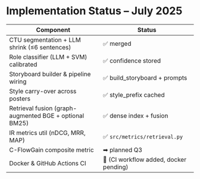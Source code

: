 # Implementation Status – July 2025

| Component | Status |
|-----------|--------|
| CTU segmentation + LLM shrink (≤6 sentences) | ✅ merged |
| Role classifier (LLM + SVM) calibrated | ✅ confidence stored |
| Storyboard builder & pipeline wiring | ✅ build_storyboard + prompts |
| Style carry-over across posters | ✅ style_prefix cached |
| Retrieval fusion (graph-augmented BGE + optional BM25) | ✅ dense index + fusion |
| IR metrics util (nDCG, MRR, MAP) | ✅ `src/metrics/retrieval.py` |
| C-FlowGain composite metric | ➡ planned Q3 |
| Docker & GitHub Actions CI | 🚧 (CI workflow added, docker pending) | 